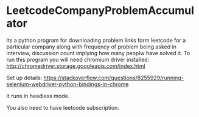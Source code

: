 # LeetcodeCompanyProblemAccumulator

Its a python program for downloading problem links form leetcode for a particular company along with frequency of problem being asked in interview, discussion count implying how many peoplw have solved it.
To run this program you will need chromium driver installed: http://chromedriver.storage.googleapis.com/index.html


Set up details:
https://stackoverflow.com/questions/8255929/running-selenium-webdriver-python-bindings-in-chrome

It runs in headless mode.

You also need to have leetcode subscription.



